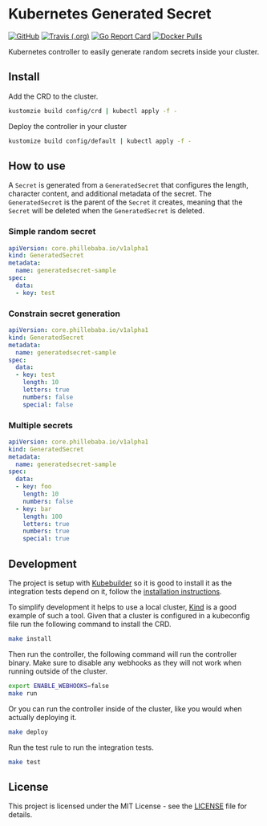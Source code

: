 # Kubernetes Generated Secret
[![GitHub](https://img.shields.io/github/license/phillebaba/kubernetes-generated-secret)](https://github.com/phillebaba/kubernetes-generated-secret)
[![Travis (.org)](https://img.shields.io/travis/phillebaba/kubernetes-generated-secret)](https://travis-ci.org/phillebaba/kubernetes-generated-secret)
[![Go Report Card](https://goreportcard.com/badge/github.com/phillebaba/kubernetes-generated-secret)](https://goreportcard.com/report/github.com/phillebaba/kubernetes-generated-secret)
[![Docker Pulls](https://img.shields.io/docker/pulls/phillebaba/kubernetes-generated-secret)](https://hub.docker.com/r/phillebaba/kubernetes-generated-secret)

Kubernetes controller to easily generate random secrets inside your cluster.

## Install
Add the CRD to the cluster.
```bash
kustomzie build config/crd | kubectl apply -f -
```

Deploy the controller in your cluster
```bash
kustomize build config/default | kubectl apply -f -
```

## How to use
A `Secret` is generated from a `GeneratedSecret` that configures the length, character content, and additional metadata of the secret. The `GeneratedSecret` is the parent of the `Secret` it creates, meaning that the `Secret` will be deleted when the `GeneratedSecret` is deleted.

### Simple random secret
```yaml
apiVersion: core.phillebaba.io/v1alpha1
kind: GeneratedSecret
metadata:
  name: generatedsecret-sample
spec:
  data:
  - key: test
```

### Constrain secret generation
```yaml
apiVersion: core.phillebaba.io/v1alpha1
kind: GeneratedSecret
metadata:
  name: generatedsecret-sample
spec:
  data:
  - key: test
    length: 10
    letters: true
    numbers: false
    special: false
```

### Multiple secrets
```yaml
apiVersion: core.phillebaba.io/v1alpha1
kind: GeneratedSecret
metadata:
  name: generatedsecret-sample
spec:
  data:
  - key: foo
    length: 10
    numbers: false
  - key: bar
    length: 100
    letters: true
    numbers: true
    special: true
```

## Development
The project is setup with [Kubebuilder](https://github.com/kubernetes-sigs/kubebuilder) so it is good to install it as the integration tests depend on it, follow the [installation instructions](https://book.kubebuilder.io/quick-start.html#installation).

To simplify development it helps to use a local cluster, [Kind](https://github.com/kubernetes-sigs/kind) is a good example of such a tool. Given that a cluster is configured in a kubeconfig file run the following command to install the CRD.
```bash
make install
```

Then run the controller, the following command will run the controller binary. Make sure to disable any webhooks as they will not work when running outside of the cluster.
```bash
export ENABLE_WEBHOOKS=false
make run
```

Or you can run the controller inside of the cluster, like you would when actually deploying it.
```bash
make deploy
```

Run the test rule to run the integration tests.
```bash
make test
```

## License
This project is licensed under the MIT License - see the [LICENSE](LICENSE) file for details.
